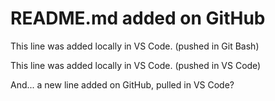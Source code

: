 # README.md added on GitHub

This line was added locally in VS Code. (pushed in Git Bash)

This line was added locally in VS Code. (pushed in VS Code)

And... a new line added on GitHub, pulled in VS Code?
